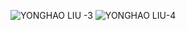 ![YONGHAO LIU -3](https://user-images.githubusercontent.com/90523160/133954825-61202505-54f4-4571-ab94-59e584ee576b.jpg)
![YONGHAO LIU-4](https://user-images.githubusercontent.com/90523160/133954829-27250436-f491-489b-a5d5-59c016a74001.jpg)
